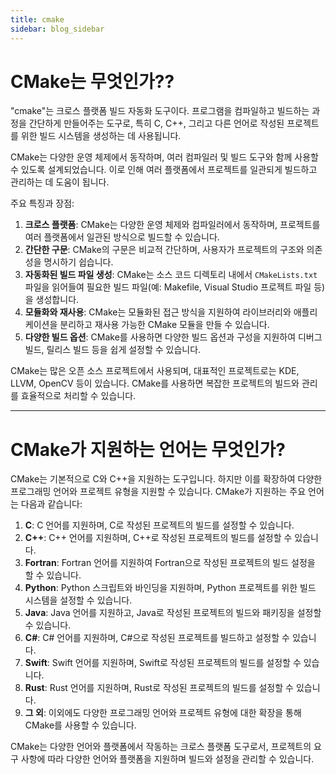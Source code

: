 ```yaml
---
title: cmake
sidebar: blog_sidebar
---
```

# CMake는 무엇인가??

"cmake"는 크로스 플랫폼 빌드 자동화 도구이다. 프로그램을 컴파일하고 빌드하는 과정을 간단하게 만들어주는 도구로, 특히 C, C++, 그리고 다른 언어로 작성된 프로젝트를 위한 빌드 시스템을 생성하는 데 사용됩니다.

CMake는 다양한 운영 체제에서 동작하며, 여러 컴파일러 및 빌드 도구와 함께 사용할 수 있도록 설계되었습니다. 이로 인해 여러 플랫폼에서 프로젝트를 일관되게 빌드하고 관리하는 데 도움이 됩니다.

주요 특징과 장점:

1. **크로스 플랫폼**: CMake는 다양한 운영 체제와 컴파일러에서 동작하며, 프로젝트를 여러 플랫폼에서 일관된 방식으로 빌드할 수 있습니다.
2. **간단한 구문**: CMake의 구문은 비교적 간단하며, 사용자가 프로젝트의 구조와 의존성을 명시하기 쉽습니다.
3. **자동화된 빌드 파일 생성**: CMake는 소스 코드 디렉토리 내에서 `CMakeLists.txt` 파일을 읽어들여 필요한 빌드 파일(예: Makefile, Visual Studio 프로젝트 파일 등)을 생성합니다.
4. **모듈화와 재사용**: CMake는 모듈화된 접근 방식을 지원하여 라이브러리와 애플리케이션을 분리하고 재사용 가능한 CMake 모듈을 만들 수 있습니다.
5. **다양한 빌드 옵션**: CMake를 사용하면 다양한 빌드 옵션과 구성을 지원하여 디버그 빌드, 릴리스 빌드 등을 쉽게 설정할 수 있습니다.

CMake는 많은 오픈 소스 프로젝트에서 사용되며, 대표적인 프로젝트로는 KDE, LLVM, OpenCV 등이 있습니다. CMake를 사용하면 복잡한 프로젝트의 빌드와 관리를 효율적으로 처리할 수 있습니다.


***


# CMake가 지원하는 언어는 무엇인가?

CMake는 기본적으로 C와 C++을 지원하는 도구입니다. 하지만 이를 확장하여 다양한 프로그래밍 언어와 프로젝트 유형을 지원할 수 있습니다. CMake가 지원하는 주요 언어는 다음과 같습니다:

1. **C**: C 언어를 지원하며, C로 작성된 프로젝트의 빌드를 설정할 수 있습니다.
2. **C++**: C++ 언어를 지원하며, C++로 작성된 프로젝트의 빌드를 설정할 수 있습니다.
3. **Fortran**: Fortran 언어를 지원하여 Fortran으로 작성된 프로젝트의 빌드 설정을 할 수 있습니다.
4. **Python**: Python 스크립트와 바인딩을 지원하며, Python 프로젝트를 위한 빌드 시스템을 설정할 수 있습니다.
5. **Java**: Java 언어를 지원하고, Java로 작성된 프로젝트의 빌드와 패키징을 설정할 수 있습니다.
6. **C#**: C# 언어를 지원하며, C#으로 작성된 프로젝트를 빌드하고 설정할 수 있습니다.
7. **Swift**: Swift 언어를 지원하며, Swift로 작성된 프로젝트의 빌드를 설정할 수 있습니다.
8. **Rust**: Rust 언어를 지원하며, Rust로 작성된 프로젝트의 빌드를 설정할 수 있습니다.
9. **그 외**: 이외에도 다양한 프로그래밍 언어와 프로젝트 유형에 대한 확장을 통해 CMake를 사용할 수 있습니다.

CMake는 다양한 언어와 플랫폼에서 작동하는 크로스 플랫폼 도구로서, 프로젝트의 요구 사항에 따라 다양한 언어와 플랫폼을 지원하며 빌드와 설정을 관리할 수 있습니다.

## 
